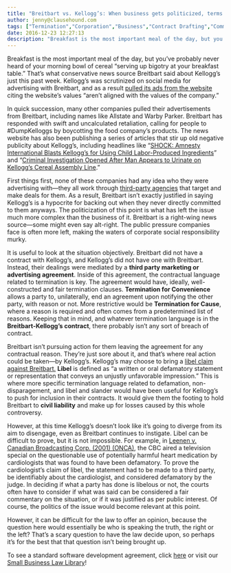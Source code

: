 ```yaml
---
title: "Breitbart vs. Kellogg’s: When business gets politicized, terms get forgotten"
author: jenny@clausehound.com
tags: ["Termination","Corporation","Business","Contract Drafting","Commercial Activities","Jenny"]
date: 2016-12-23 12:27:13
description: "Breakfast is the most important meal of the day, but you’ve probably never heard of your morning bowl of cereal 'serving up bigotry at your breakfast table'."
---
```




Breakfast is the most important meal of the day, but you’ve probably never heard of your morning bowl of cereal “serving up bigotry at your breakfast table.” That’s what conservative news source Breitbart said about Kellogg’s just this past week. Kellogg’s was scrutinized on social media for advertising with Breitbart, and as a result [pulled its ads from the website](http://www.cbc.ca/news/business/breitbart-kelloggs-boycott-1.3878295) citing the website’s values “aren’t aligned with the values of the company.” 

In quick succession, many other companies pulled their advertisements from Breitbart, including names like Allstate and Warby Parker. Breitbart has responded with swift and uncalculated retaliation, calling for people to #DumpKelloggs by boycotting the food company’s products. The news website has also been publishing a series of articles that stir up old negative publicity about Kellogg’s, including headlines like “[SHOCK: Amnesty International Blasts Kellogg’s for Using Child Labor-Produced Ingredients](http://www.breitbart.com/big-government/2016/11/30/kelloggs-child-labor-amnesty-international-wilmar-indonesia/)” and “[Criminal Investigation Opened After Man Appears to Urinate on Kellogg’s Cereal Assembly Line](http://www.breitbart.com/video/2016/03/14/criminal-investigation-opened-after-man-appears-to-urinate-on-kelloggs-cereal-assembly-line/).” 

First things first, none of these companies had any idea who they were advertising with—they all work through [third-party agencies](https://www.washingtonpost.com/news/morning-mix/wp/2016/11/30/kellogg-citing-values-joins-growing-list-of-companies-that-pledged-to-stop-advertising-in-breitbart-news/) that target and make deals for them. As a result, Breitbart isn’t exactly justified in saying Kellogg’s is a hypocrite for backing out when they never directly committed to them anyways. The politicization of this point is what has left the issue much more complex than the business of it. Breitbart is a right-wing news source—some might even say alt-right. The public pressure companies face is often more left, making the waters of corporate social responsibility murky. 

It is useful to look at the situation objectively. Breitbart did not have a contract with Kellogg’s, and Kellogg’s did not have one with Breitbart. Instead, their dealings were mediated by a **third party marketing or advertising agreement**. Inside of this agreement, the contractual language related to termination is key. The agreement would have, ideally, well-constructed and fair termination clauses. **Termination for Convenience** allows a party to, unilaterally, end an agreement upon notifying the other party, with reason or not. More restrictive would be **Termination for Cause**, where a reason is required and often comes from a predetermined list of reasons. Keeping that in mind, and whatever termination language is in the **Breitbart-Kellogg’s contract**, there probably isn’t any sort of breach of contract. 

Breitbart isn’t pursuing action for them leaving the agreement for any contractual reason. They’re just sore about it, and that’s where real action could be taken—by Kellogg’s. Kellogg’s may choose to bring a  [libel claim against Breitbart.](https://www.merriam-webster.com/dictionary/libel) **Libel** is defined as “a written or oral defamatory statement or representation that conveys an unjustly unfavorable impression.” This is where more specific termination language related to defamation, non-disparagement, and libel and slander would have been useful for Kellogg’s to push for inclusion in their contracts. It would give them the footing to hold Breitbart to **civil liability** and make up for losses caused by this whole controversy. 

However, at this time Kellogg’s doesn’t look like it’s going to diverge from its aim to disengage, even as Breitbart continues to instigate. Libel can be difficult to prove, but it is not impossible. For example, in [Leenen v. Canadian Broadcasting Corp. (2001) (ONCA)](http://www.canlii.org/en/on/onca/doc/2001/2001canlii4997/2001canlii4997.html?searchUrlHash=AAAAAQAKbGVlbmVuIGNiYwAAAAAB&amp;resultIndex=1), the CBC aired a television special on the questionable use of potentially harmful heart medication by cardiologists that was found to have been defamatory. To prove the cardiologist’s claim of libel, the statement had to be made to a third party, be identifiably about the cardiologist, and considered defamatory by the judge. In deciding if what a party has done is libelous or not, the courts often have to consider if what was said can be considered a fair commentary on the situation, or if it was justified as per public interest. Of course, the politics of the issue would become relevant at this point. 

However, it can be difficult for the law to offer an opinion, because the question here would essentially be who is speaking the truth, the right or the left? That’s a scary question to have the law decide upon, so perhaps it’s for the best that that question isn’t being brought up.

To see a standard software development agreement, click [here](https://clausehound.com/legal-contract/14918/#!/document=) or visit our [Small Business Law Library](https://www.clausehound.com/documents/)!
